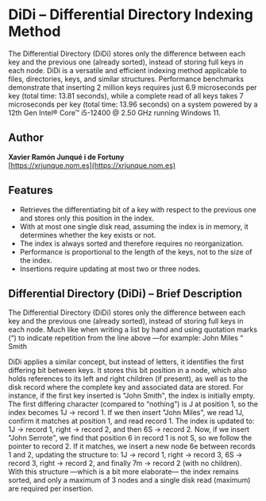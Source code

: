 # DiDi – Differential Directory Indexing Method

The Differential Directory (DiDi) stores only the difference between each key and the previous one (already sorted), instead of storing full keys in each node.
DiDi is a versatile and efficient indexing method applicable to files, directories, keys, 
and similar structures. Performance benchmarks demonstrate that inserting 2 million keys 
requires just 6.9 microseconds per key (total time: 13.81 seconds), while a complete read 
of all keys takes 7 microseconds per key (total time: 13.96 seconds) on a system powered
by a 12th Gen Intel® Core™ i5-12400 @ 2.50 GHz running Windows 11.</p>

## Author  
**Xavier Ramón Junqué i de Fortuny**  
[https://xrjunque.nom.es](https://xrjunque.nom.es)

## Features
- Retrieves the differentiating bit of a key with respect to the previous one and stores only this position in the index.
- With at most one single disk read, assuming the index is in memory, it determines whether the key exists or not.
- The index is always sorted and therefore requires no reorganization.
- Performance is proportional to the length of the keys, not to the size of the index.
- Insertions require updating at most two or three nodes.

## Differential Directory (DiDi) – Brief Description

The Differential Directory (DiDi) stores only the difference between each key and the previous one (already sorted), instead of storing full keys in each node.
Much like when writing a list by hand and using quotation marks (“) to indicate repetition from the line above —for example:
John Miles
  “  Smith

DiDi applies a similar concept, but instead of letters, it identifies the first differing bit between keys. 
It stores this bit position in a node, which also holds references to its left and right children (if present), as well as to the disk record where the complete key and associated data are stored.
For instance, if the first key inserted is "John Smith", the index is initially empty. The first differing character (compared to “nothing”) is J at position 1, so the index becomes 1J → record 1.
If we then insert "John Miles", we read 1J, confirm it matches at position 1, and read record 1. The index is updated to:
1J → record 1, right → record 2, and then 6S → record 2.
Now, if we insert "John Serrote", we find that position 6 in record 1 is not S, so we follow the pointer to record 2. If it matches, we insert a new node 6e between records 1 and 2, updating the structure to:
1J → record 1, right → record 3,
6S → record 3, right → record 2,
and finally
7m → record 2 (with no children).
With this structure —which is a bit more elaborate— the index remains sorted, and only a maximum of 3 nodes and a single disk read (maximum) are required per insertion.
